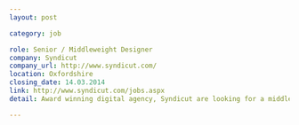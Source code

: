 ```yaml
---
layout: post

category: job

role: Senior / Middleweight Designer
company: Syndicut
company_url: http://www.syndicut.com/
location: Oxfordshire
closing_date: 14.03.2014
link: http://www.syndicut.com/jobs.aspx
detail: Award winning digital agency, Syndicut are looking for a middle weight / senior digital designer to join an established creative team working closely alongside our skilled technical team to create beautiful and perfectly crafted digital projects to work across all platforms.

---
```


